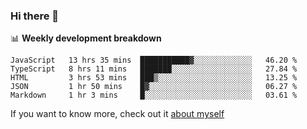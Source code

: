 ### Hi there 👋

<!--
**HondryTravis/HondryTravis** is a ✨ _special_ ✨ repository because its `README.md` (this file) appears on your GitHub profile.

Here are some ideas to get you started:

- 🔭 I’m currently working on ...
- 🌱 I’m currently learning ...
- 👯 I’m looking to collaborate on ...
- 🤔 I’m looking for help with ...
- 💬 Ask me about ...
- 📫 How to reach me: ...
- 😄 Pronouns: ...
- ⚡ Fun fact: ...
-->

<!-- [![travis's github stats](https://github-readme-stats.vercel.app/api?username=HondryTravis)](https://github.com/anuraghazra/github-readme-stats)  -->
<!-- ![travis's github stats](https://github-readme-stats.anuraghazra1.vercel.app/api/top-langs/?username=HondryTravis&theme=nord&layout=compact) -->

📊 **Weekly development breakdown**

<!--START_SECTION:waka-->
```text
JavaScript   13 hrs 35 mins  ███████████▓░░░░░░░░░░░░░   46.20 % 
TypeScript   8 hrs 11 mins   ███████░░░░░░░░░░░░░░░░░░   27.84 % 
HTML         3 hrs 53 mins   ███▒░░░░░░░░░░░░░░░░░░░░░   13.25 % 
JSON         1 hr 50 mins    █▓░░░░░░░░░░░░░░░░░░░░░░░   06.27 % 
Markdown     1 hr 3 mins     █░░░░░░░░░░░░░░░░░░░░░░░░   03.61 % 
```
<!--END_SECTION:waka-->

If you want to know more, check out it [about myself](https://hondrytravis.github.io/)
